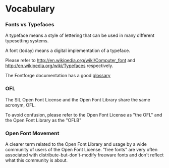 <h1>Vocabulary</h1>

<h3> <span class="mw-headline"> Fonts vs Typefaces </span></h3>

<p>A typeface means a style of lettering that can be used in many different typesetting systems.</p>

<p>A font (today) means a digital implementation of a typeface.</p>

<p>Please refer to <a title="http://en.wikipedia.org/wiki/Computer_font" class="external free" href="http://en.wikipedia.org/wiki/Computer_font">http://en.wikipedia.org/wiki/Computer_font</a> and <a title="http://en.wikipedia.org/wiki/Typefaces" class="external free" href="http://en.wikipedia.org/wiki/Typefaces">http://en.wikipedia.org/wiki/Typefaces</a> respectively.</p>

<p>The Fontforge documentation has a good <a title="http://fontforge.sourceforge.net/GlossaryFS.html" class="external text" href="http://fontforge.sourceforge.net/GlossaryFS.html">glossary</a>
</p>

<h3> <span class="mw-headline"> OFL </span></h3>
<p>The SIL Open Font License and the Open Font Library share the same acronym, OFL.</p>

<p>To avoid confusion, please refer to the Open Font License as "the OFL" and the Open Font Library as the "OFLB"</p>

<h3><span class="mw-headline"> Open Font Movement </span></h3>
<p>A clearer term related to the Open Font Library and usage by a wide community of users of the Open Font License. 
"free fonts" are very often associated with distribute-but-don't-modify freeware fonts and don't reflect what this community is about.
</p>